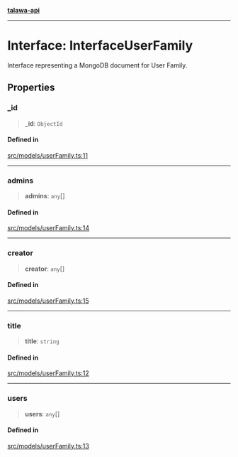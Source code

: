 [**talawa-api**](../../../README.md)

***

# Interface: InterfaceUserFamily

Interface representing a MongoDB document for User Family.

## Properties

### \_id

> **\_id**: `ObjectId`

#### Defined in

[src/models/userFamily.ts:11](https://github.com/Suyash878/talawa-api/blob/b5a9d8b4a1ea678a3d6f5b710b3721f91a3052fc/src/models/userFamily.ts#L11)

***

### admins

> **admins**: `any`[]

#### Defined in

[src/models/userFamily.ts:14](https://github.com/Suyash878/talawa-api/blob/b5a9d8b4a1ea678a3d6f5b710b3721f91a3052fc/src/models/userFamily.ts#L14)

***

### creator

> **creator**: `any`[]

#### Defined in

[src/models/userFamily.ts:15](https://github.com/Suyash878/talawa-api/blob/b5a9d8b4a1ea678a3d6f5b710b3721f91a3052fc/src/models/userFamily.ts#L15)

***

### title

> **title**: `string`

#### Defined in

[src/models/userFamily.ts:12](https://github.com/Suyash878/talawa-api/blob/b5a9d8b4a1ea678a3d6f5b710b3721f91a3052fc/src/models/userFamily.ts#L12)

***

### users

> **users**: `any`[]

#### Defined in

[src/models/userFamily.ts:13](https://github.com/Suyash878/talawa-api/blob/b5a9d8b4a1ea678a3d6f5b710b3721f91a3052fc/src/models/userFamily.ts#L13)
